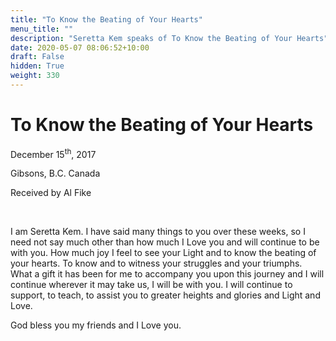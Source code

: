```yaml
---
title: "To Know the Beating of Your Hearts"
menu_title: ""
description: "Seretta Kem speaks of To Know the Beating of Your Hearts"
date: 2020-05-07 08:06:52+10:00
draft: False
hidden: True
weight: 330
---
```

# To Know the Beating of Your Hearts

December 15<sup>th</sup>, 2017

Gibsons, B.C. Canada

Received by Al Fike

 

I am Seretta Kem. I have said many things to you over these weeks, so I need not say much other than how much I Love you and will continue to be with you. How much joy I feel to see your Light and to know the beating of your hearts. To know and to witness your struggles and your triumphs. What a gift it has been for me to accompany you upon this journey and I will continue wherever it may take us, I will be with you. I will continue to support, to teach, to assist you to greater heights and glories and Light and Love. 

God bless you my friends and I Love you.